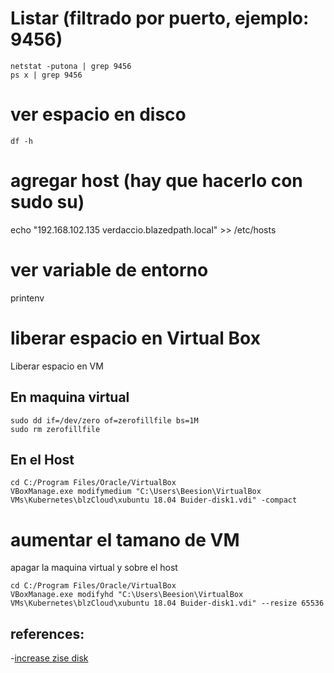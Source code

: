 
# Listar  (filtrado por puerto, ejemplo: 9456)
    netstat -putona | grep 9456
    ps x | grep 9456
# ver espacio en disco
    df -h  
# agregar host (hay que hacerlo con sudo su)
   echo "192.168.102.135 verdaccio.blazedpath.local" >> /etc/hosts
# ver variable de entorno
  printenv 

# liberar espacio en Virtual Box
Liberar espacio en VM

## En maquina virtual
	sudo dd if=/dev/zero of=zerofillfile bs=1M
	sudo rm zerofillfile
## En el Host
```
cd C:/Program Files/Oracle/VirtualBox
VBoxManage.exe modifymedium "C:\Users\Beesion\VirtualBox VMs\Kubernetes\blzCloud\xubuntu 18.04 Buider-disk1.vdi" -compact
```

# aumentar el tamano de VM
apagar la maquina virtual y sobre el host
```
cd C:/Program Files/Oracle/VirtualBox
VBoxManage.exe modifyhd "C:\Users\Beesion\VirtualBox VMs\Kubernetes\blzCloud\xubuntu 18.04 Buider-disk1.vdi" --resize 65536
```

## references:
-[increase zise disk](http://duenaslerin.com/aumentar-tamano-disco-virtual-virtualbox/)